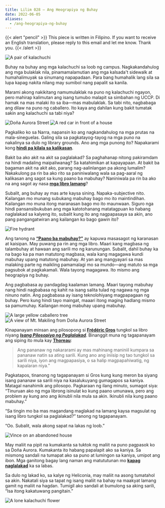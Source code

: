 ```yaml
---
title: Lilim 028 — Ang Heograpiya ng Buhay
date: 2022-06-05
aliases:
  - /ang-heograpiya-ng-buhay
---
```

{{< alert "pencil" >}}
This piece is written in Filipino. If you want to receive an English translation, please reply to this email and let me know. Thank you.
{{< /alert >}}

![A pair of kalachuchi](images/kalachuchi-2.jpeg)

Buhay na buhay ang mga kalachuchi sa loob ng campus. Nagkakandahulog ang mga bulaklak nila, pinamamalamutian ang mga kalsada't sidewalk at humahalimuyak sa sinumang napapadaan. Para bang humahalik lang sila sa lupa kapag nakita nilang may sumibol nang papalit sa kanila.

Marami akong nakikitang namumulaklak na puno ng kalachuchi ngayon, pero mahirap kalimutan ang isang tumubo malapit sa simbahan ng UCCP. Di hamak na mas malaki ito sa iba—mas mabulaklak. Sa tabi nito, nagbabaga ang dilaw na puno ng caballero. Ito kaya ang dahilan kung bakit tumatak sakin ang kalachuchi sa tabi niya?

![Doña Aurora Street](images/Dona-Aurora.jpeg) ![A red car in front of a house](images/red-car-house.jpeg)

Pagkaliko ko sa Narra, napansin ko ang nagkandahulog na mga prutas na mala-sineguelas. Galing sila sa pagkatayog-tayog na mga puno na nakalinya sa dulo ng library grounds. Ano ang mga punong ito? Napakarami kong [**hindi pa kilala sa kalikasan**](https://vinceimbat.com/a-mask-of-darkness-with-no-eyes/).

Bakit ba ako akit na akit sa paglalakad? Sa paghahanap nitong pakiramdam na hindi madaling maipaliwanag? Sa katahimikan at kapayapaan. At bakit ba bagaman akit na akit ako, parang nag-aalinlangan pa akong lumalim? Nakakulong pa rin ba ako rito sa paniniwalang wala sa pag-aaral ng kalikasan ang sagot sa kung paano ba mabuhay? Naniniwala pa rin ba ako na ang sagot ay nasa [**mga libro lamang**](https://vinceimbat.com/when-i-left-school-i-started-reading-a-lot/)?

Subalit, ang buhay ay mas arte kaysa sining. Napaka-subjective nito. Kailangan mo munang subukang mabuhay bago mo ito maintindihan. Kailangan mo muna itong maranasan bago mo ito maunwaan. Siguro nga hindi pansansibukuban ang mga katotohanang matatagpuan ko habang naglalakad sa kalyeng ito, subalit kung ito ang nagpapasaya sa akin, ano pang pangangatwiran ang kailangan ko bago gawin ito?

![Fire hydrant](images/fire-hydrant.jpeg)

Ang tanong na [**“Paano ba mabuhay?”**](https://vinceimbat.com/how-to-live/) ay kapuwa masasagot ng karanasan at kaisipan. May puwang pa rin ang mga libro. Maari kang magbasa ng talambuhay at hawaan ang sarili mo ng karunungan. Subalit, dahil buhay ka na bago ka pa man matutong magbasa, wala kang magagawa kundi mabuhay upang matutong mabuhay. At yan ang mangyayari sa mas malaking parte ng maikling pamamalagi mo sa mundo—ang matuto sa mga pagsubok at pagkakamali. Wala tayong magagawa. Ito mismo ang heograpiya ng buhay.

Ang pagbabasa ay pandagdag kaalaman lamang. Maari tayong mabuhay nang hindi nagbabasa ng kahit na isang salita tulad ng nagawa ng mga ninuno natin. Ang pagbabasa ay isang teknolohiyang magpapagaan ng buhay. Pero kung hindi tayo maingat, maaari itong maging hadlang mismo sa pamumuhay. Kailangan mong mabuhay upang mabuhay.

![A large yellow caballero tree](images/yellow-caballero.jpeg)![A view of Mt. Makiling from Doña Aurora Street](images/makiling-at-dona-aurora.jpeg)

Kinapanayam minsan ang pilosopong si [**Frédéric Gros**](https://www.theguardian.com/books/2014/apr/20/frederic-gros-walk-nietzsche-kant) tungkol sa libro niyang [**_Isang Pilosopiya ng Paglalakad_**](https://www.goodreads.com/book/show/18339944-a-philosophy-of-walking). Binanggit muna ng tagapanayam ang siping ito mula kay [**Thoreau**](https://vinceimbat.com/what-i-learned-from-a-year-of-reading-thoreaus-journal/):

> Ang pananaw ng nakararami ay mas mahinang maniniil kumpara sa pananaw natin sa ating sarili. Kung ano ang iniisip ng tao tungkol sa sarili niya, iyon ang magpapasiya, o sa halip magpapahiwatig, ng kapalaran niya.”

Pagkatapos, tinanong ng tagapanayam si Gros kung kung meron ba siyang isang pananaw sa sarili niya na kasalukuyang gumagapos sa kaniya. Matagal nanahimik ang pilosopo. Pagkaraan ng ilang minuto, sumagot siya: “Tinuruan ako ng mga librong isinulat ko kung paano umunawa, pero ang problem ay kung ano ang ikinubli nila mula sa akin. Ikinubli nila kung paano mabuhay.”

“Sa tingin mo ba mas magandang maglakad na lamang kaysa magsulat ng isang libro tungkol sa paglalakad?” tanong ng tagapanayam.

“Oo. Subalit, wala akong sapat na lakas ng loob.”

![Vince on an abandoned house](images/vines-on-abandoned-house.jpeg)

May maliit na pipit na kumakanta sa tuktok ng maliit na puno pagpasok ko sa Doña Aurora. Kumakanta ito habang papalapit ako sa kaniya. Sa mismong sandali na tumapat ako sa puno at lumingon sa kaniya, umipot ang ibon. Mga ganitong bagay lang naman ang matututunan mo [**kapag naglalakad**](https://vinceimbat.com/all-them-dirt-roads/) ka sa labas.

Sa dulo ng lakad ko, sa kalye ng Heliconia, may maliit na asong tumatahol sa akin. Nakatali siya sa tapat ng isang maliit na bahay na maakyat lamang gamit ng maliit na hagdan. Tumigil ako sandali at bumulong sa aking sarili, “Isa itong kakatuwang pangitain.”

![A lone kalachuchi flower](images/kalachuchi-1.jpeg)